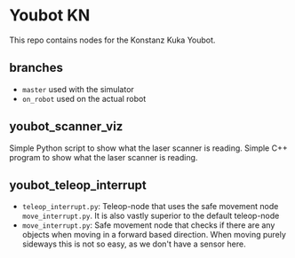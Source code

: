 # Youbot KN

This repo contains nodes for the Konstanz Kuka Youbot.

## branches

* ``master`` used with the simulator
* ``on_robot`` used on the actual robot

## youbot_scanner_viz

Simple Python script to show what the laser scanner is reading.
Simple C++ program to show what the laser scanner is reading.

## youbot_teleop_interrupt

* `teleop_interrupt.py`: Teleop-node that uses the safe movement node `move_interrupt.py`. It is also vastly superior to the default teleop-node
* `move_interrupt.py`: Safe movement node that checks if there are any objects when moving in a forward based direction. When moving purely sideways this is not so easy, as we don't have a sensor here.
